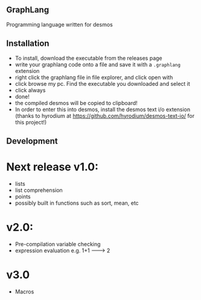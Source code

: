 ## GraphLang
Programming language written for desmos

## Installation
- To install, download the executable from the releases page
- write your graphlang code onto a file and save it with a `.graphlang` extension
- right click the graphlang file in file explorer, and click open with
- click browse my pc. Find the executable you downloaded and select it
- click always
- done! 
- the compiled desmos will be copied to clipboard!
- In order to enter this into desmos, install the desmos text i/o extension (thanks to hyrodium at https://github.com/hyrodium/desmos-text-io/ for this project!)



## Development
# Next release v1.0:
  - lists
  - list comprehension
  - points
  - possibly built in functions such as sort, mean, etc
# v2.0:
  - Pre-compilation variable checking
  - expression evaluation e.g. 1+1 ---> 2
# v3.0
  - Macros
